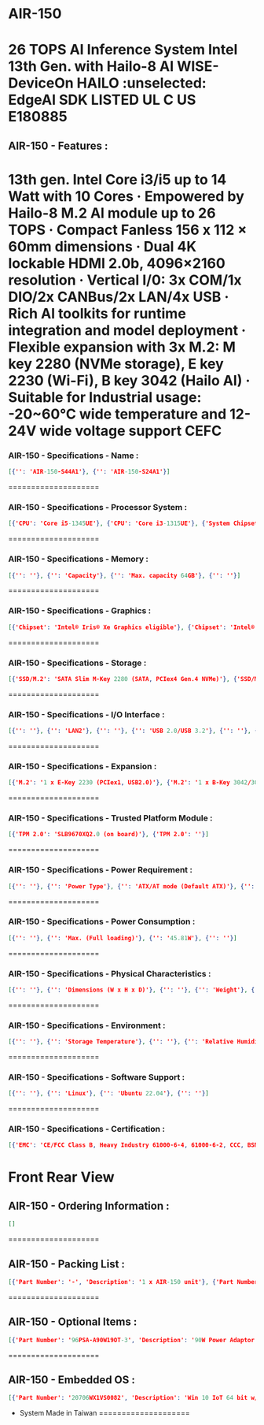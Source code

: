 # AIR-150
26 TOPS AI Inference System Intel 13th Gen. with Hailo-8 AI
WISE-DeviceOn HAILO :unselected: EdgeAl SDK
LISTED UL
C
US
E180885
====================
## AIR-150 - Features :
13th gen. Intel Core i3/i5 up to 14 Watt with 10 Cores
· Empowered by Hailo-8 M.2 Al module up to 26 TOPS
· Compact Fanless 156 x 112 × 60mm dimensions
· Dual 4K lockable HDMI 2.0b, 4096×2160 resolution
· Vertical I/0: 3x COM/1x DIO/2x CANBus/2x LAN/4x USB
· Rich Al toolkits for runtime integration and model deployment
· Flexible expansion with 3x M.2: M key 2280 (NVMe storage), E key 2230 (Wi-Fi), B key 3042 (Hailo AI)
· Suitable for Industrial usage: -20~60℃ wide temperature and 12-24V wide voltage support
CEFC
====================
### AIR-150 - Specifications - Name :
```json
[{'': 'AIR-150-S44A1'}, {'': 'AIR-150-S24A1'}]
```
====================
### AIR-150 - Specifications - Processor System :
```json
[{'CPU': 'Core i5-1345UE'}, {'CPU': 'Core i3-1315UE'}, {'System Chipset': 'Integrated in CPU'}, {'System Chipset': ''}]
```
====================
### AIR-150 - Specifications - Memory :
```json
[{'': ''}, {'': 'Capacity'}, {'': 'Max. capacity 64GB'}, {'': ''}]
```
====================
### AIR-150 - Specifications - Graphics :
```json
[{'Chipset': 'Intel® Iris® Xe Graphics eligible'}, {'Chipset': 'Intel® UHD Graphics for 13th Gen Intel® Processors'}, {'': ''}, {'': 'Graphic Engine'}, {'': ''}, {'': ''}, {'HDMI': '2x HDMI 2.0b: 4096×2160@60Hz, Dual Display'}, {'HDMI': ''}]
```
====================
### AIR-150 - Specifications - Storage :
```json
[{'SSD/M.2': 'SATA Slim M-Key 2280 (SATA, PCIex4 Gen.4 NVMe)'}, {'SSD/M.2': ''}]
```
====================
### AIR-150 - Specifications - I/O Interface :
```json
[{'': ''}, {'': 'LAN2'}, {'': ''}, {'': 'USB 2.0/USB 3.2'}, {'': ''}, {'': 'Audio'}, {'': ''}, {'': 'COM'}, {'': ''}, {'': 'DIO'}, {'': ''}, {'': 'CANBus'}, {'': '2x3 pin, 2 ports'}, {'': ''}]
```
====================
### AIR-150 - Specifications - Expansion :
```json
[{'M.2': '1 x E-Key 2230 (PCIex1, USB2.0)'}, {'M.2': '1 x B-Key 3042/3052 w/ Nano SIM (PClex1, USB 3.2) *Default bundled with Hailo Al module B+M key'}]
```
====================
### AIR-150 - Specifications - Trusted Platform Module :
```json
[{'TPM 2.0': 'SLB9670XQ2.0 (on board)'}, {'TPM 2.0': ''}]
```
====================
### AIR-150 - Specifications - Power Requirement :
```json
[{'': ''}, {'': 'Power Type'}, {'': 'ATX/AT mode (Default ATX)'}, {'': ''}]
```
====================
### AIR-150 - Specifications - Power Consumption :
```json
[{'': ''}, {'': 'Max. (Full loading)'}, {'': '45.81W'}, {'': ''}]
```
====================
### AIR-150 - Specifications - Physical Characteristics :
```json
[{'': ''}, {'': 'Dimensions (W x H x D)'}, {'': ''}, {'': 'Weight'}, {'': '1.3 kg'}, {'': ''}]
```
====================
### AIR-150 - Specifications - Environment :
```json
[{'': ''}, {'': 'Storage Temperature'}, {'': ''}, {'': 'Relative Humidity'}, {'': ''}, {'': 'Vibration during Operation'}, {'': ''}, {'': '3 Grms, IEC60068-2-64, random, 5~500 Hz, 1hr/axis (with Wall Mount)'}, {'Shock during Operation': ''}, {'Shock during Operation': '30 G, IEC-60068-2-27, half sine, 11 ms duration (with Wall Mount)'}]
```
====================
### AIR-150 - Specifications - Software Support :
```json
[{'': ''}, {'': 'Linux'}, {'': 'Ubuntu 22.04'}, {'': ''}]
```
====================
### AIR-150 - Specifications - Certification :
```json
[{'EMC': 'CE/FCC Class B, Heavy Industry 61000-6-4, 61000-6-2, CCC, BSMI'}, {'EMC': ''}, {'Safety': 'UL, CB, CCC, BSMI'}, {'Safety': ''}]
```
Front
Rear View
====================
## AIR-150 - Ordering Information :
```json
[]
```
====================
## AIR-150 - Packing List :
```json
[{'Part Number': '-', 'Description': '1 x AIR-150 unit'}, {'Part Number': '2006R15000', 'Description': '1 x User manual (Simplified Chinese)'}, {'Part Number': '36WSWPDOBUND11', 'Description': '1 x WISE-DeviceOn Package'}, {'Part Number': '1652000099', 'Description': '1x Phoenix connector counterpart'}, {'Part Number': '1652008233-01', 'Description': '1x Canbus counterpart'}]
```
====================
## AIR-150 - Optional Items :
```json
[{'Part Number': '96PSA-A90W19OT-3', 'Description': '90W Power Adaptor (19V DC in)'}, {'Part Number': '1700001524', 'Description': 'Power Cable 3-pin 180cm, USA type'}, {'Part Number': '170203183C', 'Description': 'Power Cable 3-pin 180cm, Europe type'}, {'Part Number': '170203180A', 'Description': 'Power Cable 3-pin 180cm, UK type'}, {'Part Number': '1700008921', 'Description': 'Power Cable 3-pin PSE Mark 183cm'}, {'Part Number': 'AMK-R006E', 'Description': 'DIN-Rail Mounting for EI-53'}]
```
====================
## AIR-150 - Embedded OS :
```json
[{'Part Number': '20706WX1VS0082', 'Description': 'Win 10 IoT 64 bit w/ WISE Device-On Core i3/i5 SKU'}, {'Part Number': '20706U22DS0036', 'Description': 'Ubuntu Desktop 22.04 LTS 64bit'}]
```
* System Made in Taiwan
====================
